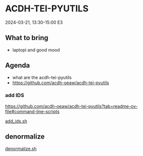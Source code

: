 # ACDH-TEI-PYUTILS

2024-03-21, 13:30-15:00 E3

## What to bring

* laptopi and good mood

## Agenda

* what are the acdh-tei-pyutils
* https://github.com/acdh-oeaw/acdh-tei-pyutils

### add IDS
https://github.com/acdh-oeaw/acdh-tei-pyutils?tab=readme-ov-file#command-line-scripts

[add_ids.sh](add_ids.sh)

## denormalize
[denormalize.sh](denormalize.sh)
